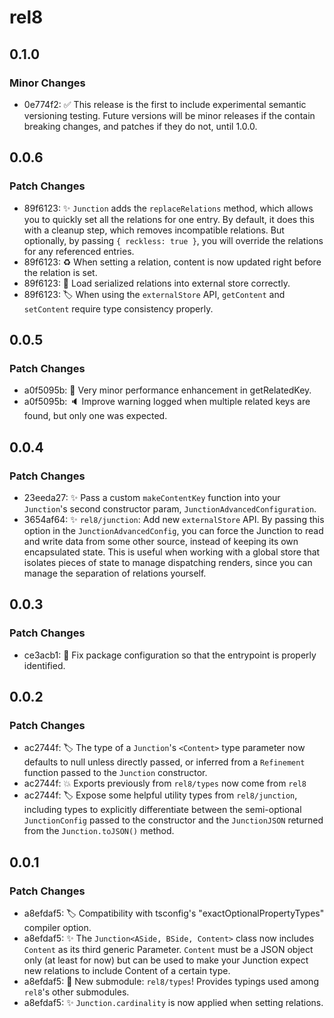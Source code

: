 # rel8

## 0.1.0

### Minor Changes

- 0e774f2: ✅ This release is the first to include experimental semantic versioning testing. Future versions will be minor releases if the contain breaking changes, and patches if they do not, until 1.0.0.

## 0.0.6

### Patch Changes

- 89f6123: ✨ `Junction` adds the `replaceRelations` method, which allows you to quickly set all the relations for one entry. By default, it does this with a cleanup step, which removes incompatible relations. But optionally, by passing `{ reckless: true }`, you will override the relations for any referenced entries.
- 89f6123: ♻️ When setting a relation, content is now updated right before the relation is set.
- 89f6123: 🐛 Load serialized relations into external store correctly.
- 89f6123: 🏷️ When using the `externalStore` API, `getContent` and `setContent` require type consistency properly.

## 0.0.5

### Patch Changes

- a0f5095b: 🚀 Very minor performance enhancement in getRelatedKey.
- a0f5095b: 🔈 Improve warning logged when multiple related keys are found, but only one was expected.

## 0.0.4

### Patch Changes

- 23eeda27: ✨ Pass a custom `makeContentKey` function into your `Junction`'s second constructor param, `JunctionAdvancedConfiguration`.
- 3654af64: ✨ `rel8/junction`: Add new `externalStore` API. By passing this option in the `JunctionAdvancedConfig`, you can force the Junction to read and write data from some other source, instead of keeping its own encapsulated state. This is useful when working with a global store that isolates pieces of state to manage dispatching renders, since you can manage the separation of relations yourself.

## 0.0.3

### Patch Changes

- ce3acb1: 🔧 Fix package configuration so that the entrypoint is properly identified.

## 0.0.2

### Patch Changes

- ac2744f: 🏷️ The type of a `Junction`'s `<Content>` type parameter now defaults to null unless directly passed, or inferred from a `Refinement` function passed to the `Junction` constructor.
- ac2744f: 💥 Exports previously from `rel8/types` now come from `rel8`
- ac2744f: 🏷️ Expose some helpful utility types from `rel8/junction`, including types to explicitly differentiate between the semi-optional `JunctionConfig` passed to the constructor and the `JunctionJSON` returned from the `Junction.toJSON()` method.

## 0.0.1

### Patch Changes

- a8efdaf5: 🏷️ Compatibility with tsconfig's "exactOptionalPropertyTypes" compiler option.
- a8efdaf5: ✨ The `Junction<ASide, BSide, Content>` class now includes `Content` as its third generic Parameter. `Content` must be a JSON object only (at least for now) but can be used to make your Junction expect new relations to include Content of a certain type.
- a8efdaf5: 🎁 New submodule: `rel8/types`! Provides typings used among `rel8`'s other submodules.
- a8efdaf5: ✨ `Junction.cardinality` is now applied when setting relations.
